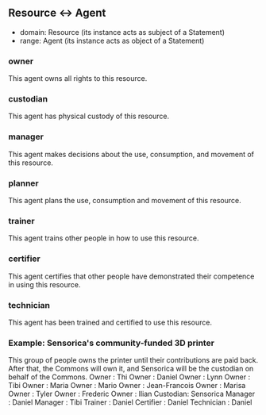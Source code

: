 ## Resource <-> Agent

* domain: Resource (its instance acts as subject of a Statement)
* range: Agent (its instance acts as object of a Statement)

### owner
This agent owns all rights to this resource.

### custodian
This agent has physical custody of this resource.

### manager
This agent makes decisions about the use, consumption, and movement of this resource.

### planner
This agent plans the use, consumption and movement of this resource.

### trainer
This agent trains other people in how to use this resource.

### certifier
This agent certifies that other people have demonstrated their competence in using this resource.

### technician
This agent has been trained and certified to use this resource.

### Example: Sensorica's community-funded 3D printer
This group of people owns the printer until their contributions are paid back.
After that, the Commons will own it, and Sensorica will be the custodian on behalf of the Commons.
Owner : Thi 
Owner : Daniel 
Owner : Lynn 
Owner : Tibi 
Owner : Maria 
Owner : Mario 
Owner : Jean-Francois 
Owner : Marisa 
Owner : Tyler 
Owner : Frederic 
Owner : Ilian 
Custodian: Sensorica
Manager : Daniel
Manager : Tibi 
Trainer : Daniel
Certifier : Daniel
Technician : Daniel 

